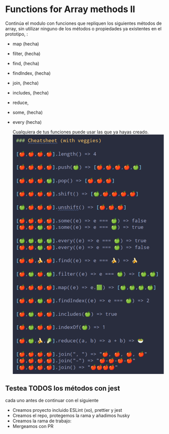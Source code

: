 # Functions for Array methods II

Continúa el modulo con funciones que repliquen los siguientes métodos de array, sin utilizar ninguno de los métodos o propiedades ya existentes en el prototipo, :

- map (hecha)
- filter, (hecha)
- find, (hecha)
- findIndex, (hecha)
- join, (hecha)
- includes, (hecha)
- reduce,
- some, (hecha)
- every (hecha)

  Cualquiera de tus funciones puede usar las que ya hayas creado.​
  ![Cheatsheet](https://raw.githubusercontent.com/alce65/week2-24-1/main/challenges/Screenshot_20220126_170655.png)

## Testea TODOS los métodos con jest

cada uno antes de continuar con el siguiente

- Creamos proyecto incluido ESLint (xo), prettier y jest
- Creamos el repo, protegemos la rama y añadimos husky
- Creamos la rama de trabajo:
- Mergeamos con PR
